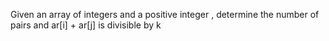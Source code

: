 Given an array of integers and a positive integer , determine the number of  pairs and ar[i] + ar[j]  is divisible by k